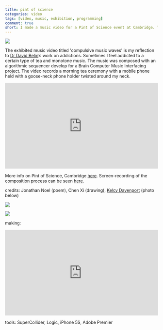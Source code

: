 ```yaml
---
title: pint of science
categories: video
tags: [video, music, exhibition, programming]
comment: true
short: I made a music video for a Pint of Science event at Cambridge. The idea is to reflect on addiction, in this case my caffeine addiction.
---
```

![](../assets/images/2016-04-23-pint-of-science-cambridge-2016.jpg)

The exhibited music video titled 'compulsive music waves' is my reflection to [Dr David Belin](http://www.neuroscience.cam.ac.uk/directory/profile.php?davidbelin)’s work on addictions. Sometimes I feel addicted to a certain type of tea and monotone music. The music was composed with an algorithmic sequencer develop for a Brain Computer Music Interfacing project. The video records a morning tea ceremony with a mobile phone held with a goose-neck phone holder twisted around my neck.

<div style="left: 0; width: 100%; height: 0; position: relative; padding-bottom: 56.2493%;"><iframe src="https://www.youtube.com/embed/fTeJymxZoJs?rel=0&amp;showinfo=0" style="border: 0; top: 0; left: 0; width: 100%; height: 100%; position: absolute;" allowfullscreen scrolling="no"></iframe></div>

More info on Pint of Science, Cambridge [here](https://pintofscience.co.uk/event/hacking-the-brain-smart-drugs-and-addiction). Screen-recording of the composition process can be seen [here](https://www.youtube.com/watch?v=82js1ncB4AM).

credits: Jonathan Noel (poem), Chen Xi (drawing), [Kelcy Davenport](http://www.kelcydavenport.com/) (photo below)

![](../assets/images/2016-04-23-pint-of-science-installation.jpg)

![](../assets/images/2016-04-23-pint-of-science-jonathan-noel-what-happens.jpg)

making:

<div style="left: 0; width: 100%; height: 0; position: relative; padding-bottom: 56.2493%;"><iframe src="https://www.youtube.com/embed/82js1ncB4AM?rel=0&amp;showinfo=0" style="border: 0; top: 0; left: 0; width: 100%; height: 100%; position: absolute;" allowfullscreen scrolling="no"></iframe></div>

tools: SuperCollider, Logic, iPhone 5S, Adobe Premier
